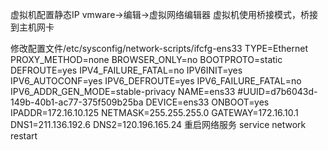 虚拟机配置静态IP
vmware->编辑->虚拟网络编辑器
虚拟机使用桥接模式，桥接到主机网卡

修改配置文件/etc/sysconfig/network-scripts/ifcfg-ens33 
TYPE=Ethernet
PROXY_METHOD=none
BROWSER_ONLY=no
BOOTPROTO=static
DEFROUTE=yes
IPV4_FAILURE_FATAL=no
IPV6INIT=yes
IPV6_AUTOCONF=yes
IPV6_DEFROUTE=yes
IPV6_FAILURE_FATAL=no
IPV6_ADDR_GEN_MODE=stable-privacy
NAME=ens33
#UUID=d7b6043d-149b-40b1-ac77-375f509b25ba
DEVICE=ens33
ONBOOT=yes
IPADDR=172.16.10.125
NETMASK=255.255.255.0
GATEWAY=172.16.10.1
DNS1=211.136.192.6
DNS2=120.196.165.24
重启网络服务
service network restart
